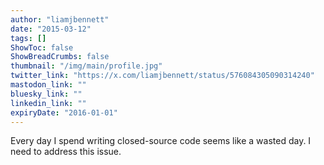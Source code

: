 ```yaml
---
author: "liamjbennett"
date: "2015-03-12"
tags: []
ShowToc: false
ShowBreadCrumbs: false
thumbnail: "/img/main/profile.jpg"
twitter_link: "https://x.com/liamjbennett/status/576084305090314240"
mastodon_link: ""
bluesky_link: ""
linkedin_link: ""
expiryDate: "2016-01-01"
---
```


Every day I spend writing closed-source code seems like a wasted day. I need to address this issue.

